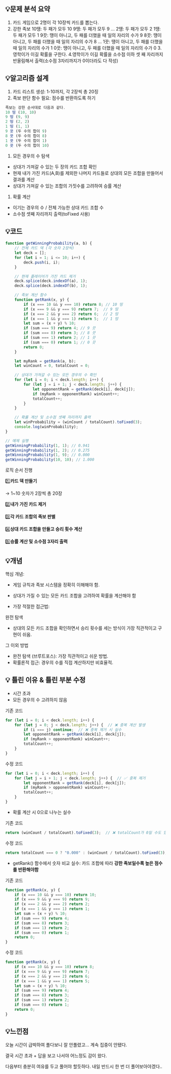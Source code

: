 ## 💡문제 분석 요약

1. 카드 게임으로 2명이 각 10장씩 카드를 뽑는다.
2. 강한 족보
10땡: 두 패가 모두 10
9땡: 두 패가 모두 9
...
2땡: 두 패가 모두 2
1땡: 두 패가 모두 1
9끗: 땡이 아니고, 두 패를 더했을 때 일의 자리의 수가 9
8끗: 땡이 아니고, 두 패를 더했을 때 일의 자리의 수가 8
...
1끗: 땡이 아니고, 두 패를 더했을 때 일의 자리의 수가 1
0끗: 땡이 아니고, 두 패를 더했을 때 일의 자리의 수가 0
3.영학이가 이길 확률을 구한다.
4.영학이가 이길 확률을 소수점 이하 셋 째 자리까지 반올림해서 출력(소수점 3자리까지가 0이더라도 다 작성)

## 💡알고리즘 설계

1. 카드 리스트 생성: 1-10까지, 각 2장씩 총 20징
2. 족보 판단 함수 필요: 점수를 반환하도록 하기

```jsx
족보는 강한 순서대로 다음과 같다.
10 띵 (10, 10)
9 띵 (9, 9)
2 띵 (2, 2)
1 띵 (1, 1)
9 끗 (두 수의 합이 9)
8 끗 (두 수의 합이 8)
1 끗 (두 수의 합이 1)
0 끗 (두 수의 합이 10)
```

1. 모든 경우의 수 탐색
- 상대가 가져갈 수 있는 두 장의 카드 조합 확인
- 현재 내가 가진 카드(A,B)를 제외한 나머지 카드들로 상대의 모든 조합을 만들어서 결과를 계산
- 상대가 가져갈 수 있는 조합의 가짓수를 고려하여 승률 계산
1. 확률 계산
- 이기는 경우의 수 / 전체 가능한 상대 카드 조합 수
- 소수점 셋째 자리까지 출력(toFixed 사용)

## 💡코드

```jsx
function getWinningProbability(a, b) {
    // 전체 카드 덱 (각 숫자 2장씩)
    let deck = [];
    for (let i = 1; i <= 10; i++) {
        deck.push(i, i);
    }

    // 현재 플레이어가 가진 카드 제거
    deck.splice(deck.indexOf(a), 1);
    deck.splice(deck.indexOf(b), 1);

    // 족보 계산 함수
    function getRank(x, y) {
        if (x === 10 && y === 10) return 8; // 10 띵
        if (x === 9 && y === 9) return 7;  // 9 띵
        if (x === 2 && y === 2) return 6;  // 2 띵
        if (x === 1 && y === 1) return 5;  // 1 띵
        let sum = (x + y) % 10;
        if (sum === 9) return 4; // 9 끗
        if (sum === 8) return 3; // 8 끗
        if (sum === 1) return 2; // 1 끗
        if (sum === 0) return 1; // 0 끗
        return 0;
    }

    let myRank = getRank(a, b);
    let winCount = 0, totalCount = 0;

    // 상대가 가져갈 수 있는 모든 경우의 수 확인
    for (let i = 0; i < deck.length; i++) {
        for (let j = i + 1; j < deck.length; j++) {
            let opponentRank = getRank(deck[i], deck[j]);
            if (myRank > opponentRank) winCount++;
            totalCount++;
        }
    }

    // 확률 계산 및 소수점 셋째 자리까지 출력
    let winProbability = (winCount / totalCount).toFixed(3);
    console.log(winProbability);
}

// 예제 실행
getWinningProbability(1, 1); // 0.941
getWinningProbability(1, 2); // 0.275
getWinningProbability(1, 9); // 0.000
getWinningProbability(10, 10); // 1.000
```

로직 순서 진행

1️⃣**카드 덱 만들기**

→ 1~10 숫자가 2장씩 총 20장

2️⃣**내가 가진 카드 제거**

3️⃣**각 카드 조합의 족보 판별**

4️⃣**상대 카드 조합을 만들고 승리 횟수 계산**

5️⃣**승률 계산 및 소수점 3자리 출력**

## 💡개념

핵심 개념:

- 게임 규칙과 족보 시스템을 정확히 이해해야 함.
- 상대가 가질 수 있는 모든 카드 조합을 고려하여 확률을 계산해야 함

- 가장 적절한 접근법:

완전 탐색

- 상대의 모든 카드 조합을 확인하면서 승리 횟수를 세는 방식이 가장 직관적이고 구현이 쉬움.

그 이외 방법

- 완전 탐색 (브루트포스): 가장 직관적이고 쉬운 방법.
- 확률론적 접근: 경우의 수를 직접 계산하지만 비효율적.

## 💡 틀린 이유 & 틀린 부분 수정

- 시간 초과
- 모든 경우의 수 고려하지 않음

기존 코드

```jsx
for (let i = 0; i < deck.length; i++) {
    for (let j = 0; j < deck.length; j++) {  // ❌ 중복 계산 발생
        if (i === j) continue;  // ❌ 중복 제거 시 실수
        let opponentRank = getRank(deck[i], deck[j]);
        if (myRank > opponentRank) winCount++;
        totalCount++;
    }
}
```

수정 코드

```jsx
for (let i = 0; i < deck.length; i++) {
    for (let j = i + 1; j < deck.length; j++) {  // ✅ 중복 제거
        let opponentRank = getRank(deck[i], deck[j]);
        if (myRank > opponentRank) winCount++;
        totalCount++;
    }
}

```

- 확률 계산 시 0으로 나누는 실수

기존 코드

```jsx
return (winCount / totalCount).toFixed(3);  // ❌ totalCount가 0일 수도 있음

```

수정 코드

```jsx
return totalCount === 0 ? "0.000" : (winCount / totalCount).toFixed(3);

```

- getRank() 함수에서 숫자 비교 실수: 카드 조합에 따라 **강한 족보일수록 높은 점수를 반환해야함**

기존 코드

```jsx
function getRank(x, y) {
    if (x === 10 && y === 10) return 10;
    if (x === 9 && y === 9) return 9;
    if (x === 2 && y === 2) return 2;
    if (x === 1 && y === 1) return 1;
    let sum = (x + y) % 10;
    if (sum === 9) return 4;
    if (sum === 8) return 3;
    if (sum === 1) return 2;
    if (sum === 0) return 1;
    return 0;
}

```

수정 코드

```jsx
function getRank(x, y) {
    if (x === 10 && y === 10) return 8;
    if (x === 9 && y === 9) return 7;
    if (x === 2 && y === 2) return 6;
    if (x === 1 && y === 1) return 5;
    let sum = (x + y) % 10;
    if (sum === 9) return 4;
    if (sum === 8) return 3;
    if (sum === 1) return 2;
    if (sum === 0) return 1;
    return 0;
}

```

## 💡느낀점

오늘 시간이 급박하여 풀다보니 잘 안풀렸고... 계속 집중이 안됐다.

결국 시간 초과 + 답을 보고 나서야 어느정도 감이 왔다.

다음부터 충분히 여유를 두고 풀어야 할듯하다.
내일 반드시 한 번 더 풀어보아야겠다..